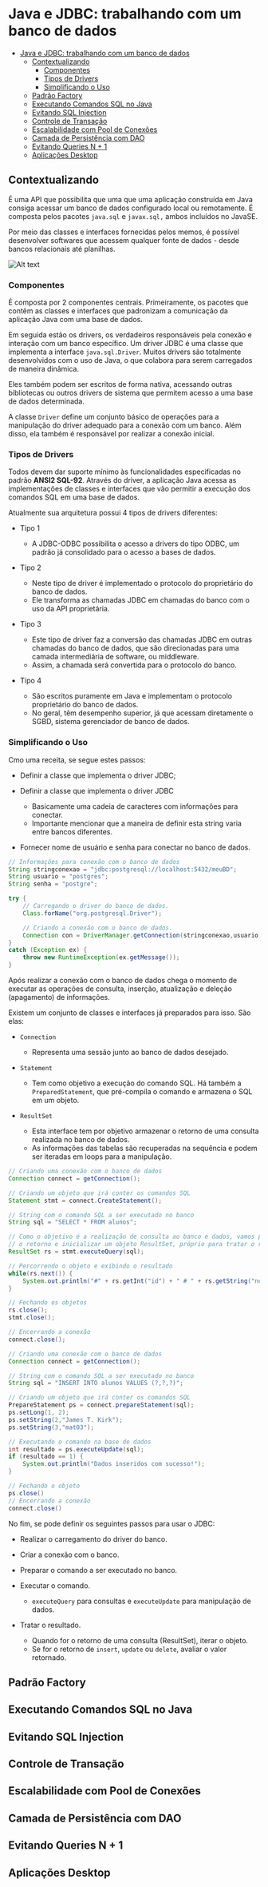 # Java e JDBC: trabalhando com um banco de dados

- [Java e JDBC: trabalhando com um banco de dados](#java-e-jdbc-trabalhando-com-um-banco-de-dados)
  - [Contextualizando](#contextualizando)
    - [Componentes](#componentes)
    - [Tipos de Drivers](#tipos-de-drivers)
    - [Simplificando o Uso](#simplificando-o-uso)
  - [Padrão Factory](#padrão-factory)
  - [Executando Comandos SQL no Java](#executando-comandos-sql-no-java)
  - [Evitando SQL Injection](#evitando-sql-injection)
  - [Controle de Transação](#controle-de-transação)
  - [Escalabilidade com Pool de Conexões](#escalabilidade-com-pool-de-conexões)
  - [Camada de Persistência com DAO](#camada-de-persistência-com-dao)
  - [Evitando Queries N + 1](#evitando-queries-n--1)
  - [Aplicações Desktop](#aplicações-desktop)

## Contextualizando

É uma API que possibilita que uma que uma aplicação construída em Java consiga acessar um banco de dados configurado local ou remotamente. É composta pelos pacotes `java.sql` e `javax.sql,` ambos incluídos no JavaSE.

Por meio das classes e interfaces fornecidas pelos memos, é possível desenvolver softwares que acessem qualquer fonte de dados - desde bancos relacionais até planilhas.

![Alt text](imgs/jdbc.jpg)

### Componentes

É composta por 2 componentes centrais. Primeiramente, os pacotes que contêm as classes e interfaces que padronizam a comunicação da aplicação Java com uma base de dados.

Em seguida estão os drivers, os verdadeiros responsáveis pela conexão e interação com um banco específico. Um driver JDBC é uma classe que implementa a interface `java.sql.Driver`. Muitos drivers são totalmente desenvolvidos com o uso de Java, o que colabora para serem carregados de maneira dinâmica.

Eles também podem ser escritos de forma nativa, acessando outras bibliotecas ou outros drivers de sistema que permitem acesso a uma base de dados determinada.

A classe `Driver` define um conjunto básico de operações para a manipulação do driver adequado para a conexão com um banco. Além disso, ela também é responsável por realizar a conexão inicial.

### Tipos de Drivers

Todos devem dar suporte mínimo às funcionalidades especificadas no padrão **ANSI2 SQL-92**. Através do driver, a aplicação Java acessa as implementações de classes e interfaces que vão permitir a execução dos comandos SQL em uma base de dados.

Atualmente sua arquitetura possui 4 tipos de drivers diferentes:

- Tipo 1
    - A JDBC-ODBC possibilita o acesso a drivers do tipo ODBC, um padrão já consolidado para o acesso a bases de dados.

- Tipo 2
    - Neste tipo de driver é implementado o protocolo do proprietário do banco de dados.
    - Ele transforma as chamadas JDBC em chamadas do banco com o uso da API proprietária.

- Tipo 3
    - Este tipo de driver faz a conversão das chamadas JDBC em outras chamadas do banco de dados, que são direcionadas para uma camada intermediária de software, ou middleware.
    - Assim, a chamada será convertida para o protocolo do banco.

- Tipo 4
    - São escritos puramente em Java e implementam o protocolo proprietário do banco de dados.
    - No geral, têm desempenho superior, já que acessam diretamente o SGBD, sistema gerenciador de banco de dados.


### Simplificando o Uso

Cmo uma receita, se segue estes passos:

- Definir a classe que implementa o driver JDBC;

- Definir a classe que implementa o driver JDBC
  - Basicamente uma cadeia de caracteres com informações para conectar.
  - Importante mencionar que a maneira de definir esta string varia entre bancos diferentes.

- Fornecer nome de usuário e senha para conectar no banco de dados.

```java
// Informações para conexão com o banco de dados 
String stringconexao = "jdbc:postgresql://localhost:5432/meuBD";
String usuario = "postgres";
String senha = "postgre";

try {
    // Carregando o driver do banco de dados.
    Class.forName("org.postgresql.Driver");

    // Criando a conexão com o banco de dados.
    Connection con = DriverManager.getConnection(stringconexao,usuario,senha);
}
catch (Exception ex) {
    throw new RuntimeException(ex.getMessage());
}
```

Após realizar a conexão com o banco de dados chega o momento de executar as operações de consulta, inserção, atualização e deleção (apagamento) de informações.

Existem um conjunto de classes e interfaces já preparados para isso. São elas:

- `Connection`
  - Representa uma sessão junto ao banco de dados desejado.

- `Statement`
  - Tem como objetivo a execução do comando SQL. Há também a `PreparedStatement`, que pré-compila o comando e armazena o SQL em um objeto.

- `ResultSet`
  - Esta interface tem por objetivo armazenar o retorno de uma consulta realizada no banco de dados. 
  - As informações das tabelas são recuperadas na sequência e podem ser iteradas em loops para a manipulação.

```java
// Criando uma conexão com o banco de dados 
Connection connect = getConnection();

// Criando um objeto que irá conter os comandos SQL
Statement stmt = connect.CreateStatement();

// String com o comando SQL a ser executado no banco
String sql = "SELECT * FROM alunos";

// Como o objetivo é a realização de consulta ao banco e dados, vamos pegar,
// o retorno e inicializar um objeto ResultSet, próprio para tratar o retornos de consultas
ResultSet rs = stmt.executeQuery(sql);

// Percorrendo o objeto e exibindo o resultado
while(rs.next()) {
    System.out.println("#" + rs.getInt("id") + " # " + rs.getString("nome"));
}

// Fechando os objetos
rs.close();
stmt.close();

// Encerrando a conexão
connect.close();
```

```java
// Criando uma conexão com o banco de dados
Connection connect = getConnection();

// String com o comando SQL a ser executado no banco
String sql = "INSERT INTO alunos VALUES (?,?,?)";

// Criando um objeto que irá conter os comandos SQL
PrepareStatement ps = connect.prepareStatement(sql);
ps.setLong(1, 2);
ps.setString(2,"James T. Kirk");
ps.setString(3,"mat03");

// Executando o comando na base de dados
int resultado = ps.executeUpdate(sql);
if (resultado == 1) {
    System.out.println("Dados inseridos com sucesso!");
}

// Fechando o objeto
ps.close()
// Encerrando a conexão
connect.close()
```

No fim, se pode definir os seguintes passos para usar o JDBC:

- Realizar o carregamento do driver do banco.

- Criar a conexão com o banco.

- Preparar o comando a ser executado no banco.

- Executar o comando.
  - `executeQuery` para consultas e `executeUpdate` para manipulação de dados.

- Tratar o resultado. 
  - Quando for o retorno de uma consulta (ResultSet), iterar o objeto. 
  - Se for o retorno de `insert`, `update` ou `delete`, avaliar o valor retornado.

## Padrão Factory

## Executando Comandos SQL no Java

## Evitando SQL Injection

## Controle de Transação

## Escalabilidade com Pool de Conexões

## Camada de Persistência com DAO

## Evitando Queries N + 1

## Aplicações Desktop